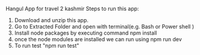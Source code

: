 Hangul App for travel 2 kashmir
Steps to run this app:
1. Download and unzip this app.
2. Go to Extracted Folder and open with terminal(e.g. Bash or Power shell )
3. Install node packages by executing command npm install
4. once the node modules are installed we can run using npm run dev
5. To run test "npm run test"
